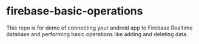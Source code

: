 # firebase-basic-operations
This repo is for demo of connecting your android app to Firebase Realtime database and performing basic operations like adding and deleting data.
